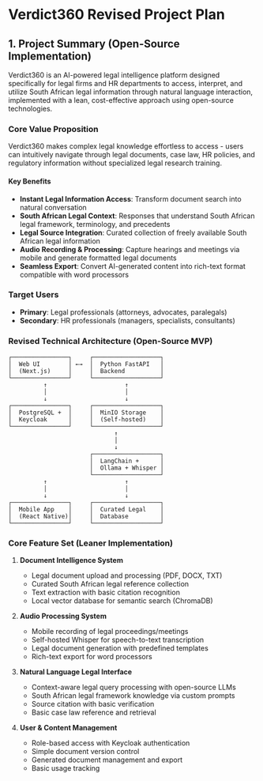 # Verdict360 Revised Project Plan

## 1. Project Summary (Open-Source Implementation)

Verdict360 is an AI-powered legal intelligence platform designed specifically for legal firms and HR departments to access, interpret, and utilize South African legal information through natural language interaction, implemented with a lean, cost-effective approach using open-source technologies.

### Core Value Proposition

Verdict360 makes complex legal knowledge effortless to access - users can intuitively navigate through legal documents, case law, HR policies, and regulatory information without specialized legal research training.

#### Key Benefits

- **Instant Legal Information Access**: Transform document search into natural conversation
- **South African Legal Context**: Responses that understand South African legal framework, terminology, and precedents
- **Legal Source Integration**: Curated collection of freely available South African legal information
- **Audio Recording & Processing**: Capture hearings and meetings via mobile and generate formatted legal documents
- **Seamless Export**: Convert AI-generated content into rich-text format compatible with word processors

### Target Users

- **Primary**: Legal professionals (attorneys, advocates, paralegals)
- **Secondary**: HR professionals (managers, specialists, consultants)

### Revised Technical Architecture (Open-Source MVP)

```
┌────────────────┐     ┌───────────────────┐
│  Web UI        │ ←→  │  Python FastAPI   │
│  (Next.js)     │     │  Backend          │
└────────────────┘     └───────────────────┘
          ↑                      ↑
          │                      │
          ↓                      ↓
┌────────────────┐     ┌───────────────────┐
│  PostgreSQL +  │     │  MinIO Storage    │
│  Keycloak      │     │  (Self-hosted)    │
└────────────────┘     └───────────────────┘
                              ↑
                              │
                              ↓
                       ┌───────────────────┐
                       │  LangChain +      │
                       │  Ollama + Whisper │
                       └───────────────────┘
          ↑                      ↑
          │                      │
          ↓                      ↓
┌────────────────┐     ┌───────────────────┐
│  Mobile App    │     │  Curated Legal    │
│  (React Native)│     │  Database         │
└────────────────┘     └───────────────────┘
```

### Core Feature Set (Leaner Implementation)

1. **Document Intelligence System**

   - Legal document upload and processing (PDF, DOCX, TXT)
   - Curated South African legal reference collection
   - Text extraction with basic citation recognition
   - Local vector database for semantic search (ChromaDB)

2. **Audio Processing System**

   - Mobile recording of legal proceedings/meetings
   - Self-hosted Whisper for speech-to-text transcription
   - Legal document generation with predefined templates
   - Rich-text export for word processors

3. **Natural Language Legal Interface**

   - Context-aware legal query processing with open-source LLMs
   - South African legal framework knowledge via custom prompts
   - Source citation with basic verification
   - Basic case law reference and retrieval

4. **User & Content Management**
   - Role-based access with Keycloak authentication
   - Simple document version control
   - Generated document management and export
   - Basic usage tracking
